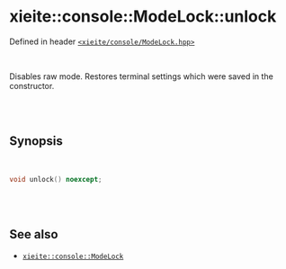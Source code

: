 # xieite::console::ModeLock::unlock
Defined in header [`<xieite/console/ModeLock.hpp>`](../../../include/xieite/console/ModeLock.hpp)

<br/>

Disables raw mode. Restores terminal settings which were saved in the constructor.

<br/><br/>

## Synopsis

<br/>

```cpp
void unlock() noexcept;
```

<br/><br/>

## See also
- [`xieite::console::ModeLock`](../../../docs/console/ModeLock.md)
